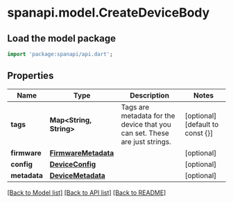 # spanapi.model.CreateDeviceBody

## Load the model package
```dart
import 'package:spanapi/api.dart';
```

## Properties
Name | Type | Description | Notes
------------ | ------------- | ------------- | -------------
**tags** | **Map<String, String>** | Tags are metadata for the device that you can set. These are just strings. | [optional] [default to const {}]
**firmware** | [**FirmwareMetadata**](FirmwareMetadata.md) |  | [optional] 
**config** | [**DeviceConfig**](DeviceConfig.md) |  | [optional] 
**metadata** | [**DeviceMetadata**](DeviceMetadata.md) |  | [optional] 

[[Back to Model list]](../README.md#documentation-for-models) [[Back to API list]](../README.md#documentation-for-api-endpoints) [[Back to README]](../README.md)


